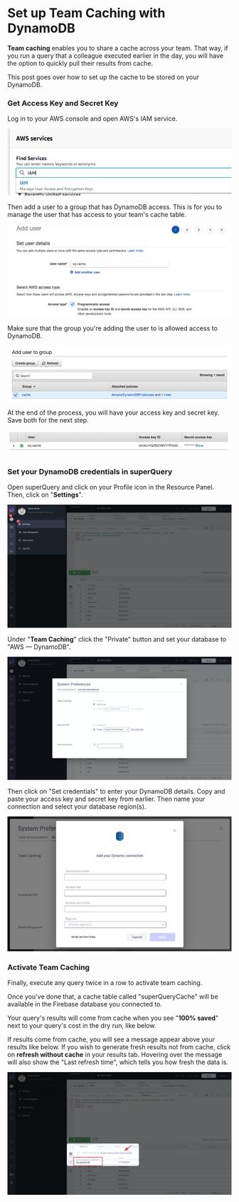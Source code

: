 # Set up Team Caching with DynamoDB

**Team caching** enables you to share a cache across your team. That way, if you run a query that a colleague executed earlier in the day, you will have the option to quickly pull their results from cache.

This post goes over how to set up the cache to be stored on your DynamoDB.

### Get Access Key and Secret Key

Log in to your AWS console and open AWS's IAM service.

![](<../.gitbook/assets/image (106).png>)

Then add a user to a group that has DynamoDB access. This is for you to manage the user that has access to your team's cache table.

![](<../.gitbook/assets/image (107).png>)



Make sure that the group you're adding the user to is allowed access to DynamoDB.

![](<../.gitbook/assets/image (108).png>)

At the end of the process, you will have your access key and secret key. Save both for the next step.

![](<../.gitbook/assets/image (109).png>)

### Set your DynamoDB credentials in superQuery

Open superQuery and click on your Profile icon in the Resource Panel. Then, click on "**Settings**".

![](<../.gitbook/assets/image (98).png>)

Under "**Team Caching**" click the "Private" button and set your database to "AWS — DynamoDB".

![](<../.gitbook/assets/image (99).png>)

Then click on "Set credentials" to enter your DynamoDB details. Copy and paste your access key and secret key from earlier. Then name your connection and select your database region(s).

![](<../.gitbook/assets/CleanShot 2021-03-03 at 10.52.33.jpg>)

### Activate Team Caching

Finally, execute any query twice in a row to activate team caching.

Once you've done that, a cache table called "superQueryCache" will be available in the Firebase database you connected to.

Your query's results will come from cache when you see "**100% saved**" next to your query's cost in the dry run, like below.



If results come from cache, you will see a message appear above your results like below. If you wish to generate fresh results not from cache, click on **refresh without cache** in your results tab. Hovering over the message will also show the "Last refresh time", which tells you how fresh the data is.

![](<../.gitbook/assets/image (105).png>)
